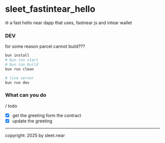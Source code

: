 # sleet_fastintear_hello
🌐 a fast hello near dapp that uses, fastnear js and intear wallet

### DEV
for some reason parcel cannot build???
```sh
bun install
# bun run start
# bun run build
bun run clean

# live server
bun run dev
```



### What can you do
/ todo
- [x] get the greeting form the contract
- [x] update the greeting

---


copyright: 2025 by sleet.near